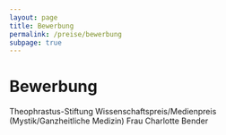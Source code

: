 ```yaml
---
layout: page
title: Bewerbung
permalink: /preise/bewerbung
subpage: true
---
```


# Bewerbung

Theophrastus-Stiftung
Wissenschaftspreis/Medienpreis (Mystik/Ganzheitliche Medizin)
Frau Charlotte Bender
